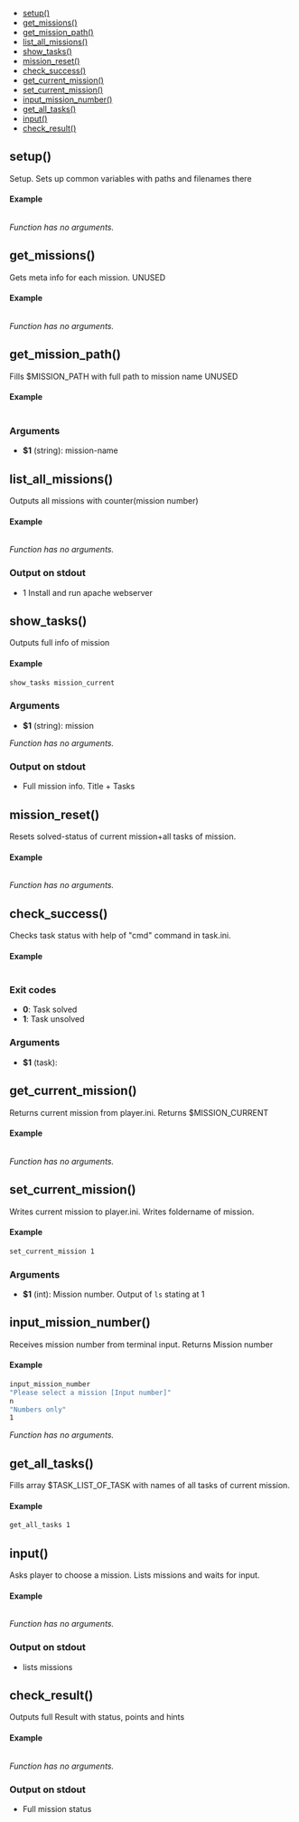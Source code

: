 
* [setup()](#setup)
* [get_missions()](#get_missions)
* [get_mission_path()](#get_mission_path)
* [list_all_missions()](#list_all_missions)
* [show_tasks()](#show_tasks)
* [mission_reset()](#mission_reset)
* [check_success()](#check_success)
* [get_current_mission()](#get_current_mission)
* [set_current_mission()](#set_current_mission)
* [input_mission_number()](#input_mission_number)
* [get_all_tasks()](#get_all_tasks)
* [input()](#input)
* [check_result()](#check_result)


## setup()

Setup. Sets up common variables with paths and filenames
there

#### Example

```bash
```

_Function has no arguments._

## get_missions()

Gets meta info for each mission. UNUSED

#### Example

```bash
```

_Function has no arguments._

## get_mission_path()

Fills $MISSION_PATH with full path to mission name UNUSED

#### Example

```bash
```

### Arguments

* **$1** (string): mission-name

## list_all_missions()

Outputs all missions with counter(mission number)

#### Example

```bash
```

_Function has no arguments._

### Output on stdout

* 1 Install and run apache webserver

## show_tasks()

Outputs full info of mission

#### Example

```bash
show_tasks mission_current
```

### Arguments

* **$1** (string): mission

_Function has no arguments._

### Output on stdout

* Full mission info. Title + Tasks

## mission_reset()

Resets solved-status of current mission+all tasks of mission.

#### Example

```bash
```

_Function has no arguments._

## check_success()

Checks task status with help of "cmd" command in task.ini.

#### Example

```bash
```

### Exit codes

* **0**: Task solved
* **1**: Task unsolved

### Arguments

* **$1** (task):

## get_current_mission()

Returns current mission from player.ini. Returns $MISSION_CURRENT

#### Example

```bash
```

_Function has no arguments._

## set_current_mission()

Writes current mission to player.ini. Writes foldername of mission.

#### Example

```bash
set_current_mission 1
```

### Arguments

* **$1** (int): Mission number. Output of `ls` stating at 1

## input_mission_number()

Receives mission number from terminal input. Returns Mission number

#### Example

```bash
input_mission_number
"Please select a mission [Input number]"
n
"Numbers only"
1
```

_Function has no arguments._

## get_all_tasks()

Fills array $TASK_LIST_OF_TASK with names of all tasks of current mission.

#### Example

```bash
get_all_tasks 1
```

## input()

Asks player to choose a mission. Lists missions and waits for input.

#### Example

```bash
```

_Function has no arguments._

### Output on stdout

* lists missions

## check_result()

Outputs full Result with status, points and hints

#### Example

```bash
```

_Function has no arguments._

### Output on stdout

* Full mission status


